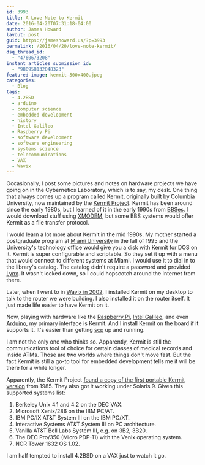 ```yaml
---
id: 3993
title: A Love Note to Kermit
date: 2016-04-20T07:31:18-04:00
author: James Howard
layout: post
guid: https://jameshoward.us/?p=3993
permalink: /2016/04/20/love-note-kermit/
dsq_thread_id:
  - "4760673208"
instant_articles_submission_id:
  - "980958132048323"
featured-image: kermit-500x400.jpeg
categories:
  - Blog
tags:
  - 4.2BSD
  - arduino
  - computer science
  - embedded development
  - history
  - Intel Galileo
  - Raspberry Pi
  - software development
  - software engineering
  - systems science
  - telecommunications
  - VAX
  - Wavix
---
```

Occasionally, I post some pictures and notes on hardware projects we have going on in the Cybernetics Laboratory, which is to say, my desk.  One thing that always comes up a program called Kermit, originally built by Columbia University, now maintained by the [Kermit Project](http://www.kermitproject.org/).  Kermit has been around since the early 1980s, but I learned of it in the early 1990s from [BBSes](http://textfiles.com/).  I would download stuff using [XMODEM](http://textfiles.com/programming/ymodem.txt), but some BBS systems would offer Kermit as a file transfer protocol.

I would learn a lot more about Kermit in the mid 1990s.  My mother started a postgraduate program at [Miami University](https://www.miamioh.edu/) in the fall of 1995 and the University's technology office would give you a disk with Kermit for DOS on it.  Kermit is super configurable and scriptable.  So they set it up with a menu that would connect to different systems at Miami.  I would use it to dial in to the library's catalog.  The catalog didn't require a password and provided [Lynx](http://lynx.browser.org/).  It wasn't locked down, so I could hopscotch around the Internet from there.

Later, when I went to in [Wavix in 2002](https://jameshoward.us/2015/07/15/atd-or-engineers-in-space/), I installed Kermit on my desktop to talk to the router we were building.  I also installed it on the router itself.  It just made life easier to have Kermit on it.

Now, playing with hardware like the [Raspberry Pi](https://www.raspberrypi.org/), [Intel Galileo](http://www.intel.com/content/www/us/en/embedded/products/galileo/galileo-overview.html), and even [Arduino](https://www.arduino.cc/), my primary interface is Kermit.  And I install Kermit on the board if it supports it.  It's easier than getting [scp](https://en.wikipedia.org/wiki/Secure_copy) up and running.

I am not the only one who thinks so.  Apparently, Kermit is still the communications tool of choice for certain classes of medical records and inside ATMs.  Those are two worlds where things don't move fast.  But the fact Kermit is still a go-to tool for embedded development tells me it will be there for a while longer.

Apparently, the Kermit Project [found a copy of the first portable Kermit version](http://www.kermitproject.org/ckermit42.html) from 1985.  They also got it working under Solaris 9.   Given this supported systems list:

1. Berkeley Unix 4.1 and 4.2 on the DEC VAX.
2. Microsoft Xenix/286 on the IBM PC/AT.
3. IBM PC/IX AT&T System III on the IBM PC/XT.
4. Interactive Systems AT&T System III on PC architecture.
5. Vanilla AT&T Bell Labs System III, e.g. on 3B2, 3B20.
6. The DEC Pro/350 (Micro PDP-11) with the Venix operating system.
7. NCR Tower 1632 OS 1.02.

I am half tempted to install 4.2BSD on a VAX just to watch it go.
